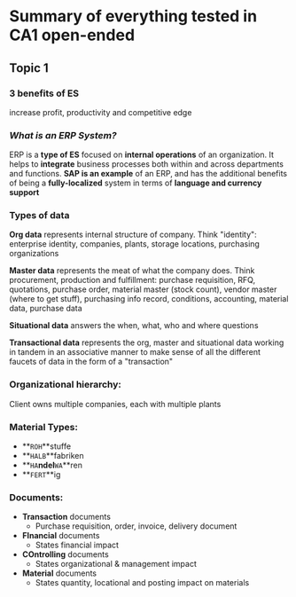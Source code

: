 # Summary of everything tested in CA1 open-ended

Topic 1
-------

### 3 benefits of ES

increase profit, productivity and competitive edge

### *What is an ERP System?*

ERP is a **type of ES** focused on **internal operations** of an organization. It helps to **integrate** business processes both within and across departments and functions. **SAP is an example** of an ERP, and has the additional benefits of being a **fully-localized** system in terms of **language and currency support**

### Types of data

**Org data** represents internal structure of company. Think 
"identity": enterprise identity, companies, plants, storage locations, purchasing organizations

**Master data** represents the meat of what the company does. Think procurement, production and fulfillment: purchase requisition, RFQ, quotations, purchase order, material master (stock count), vendor master (where to get stuff), purchasing info record, conditions, accounting, material data, purchase data

**Situational data** answers the when, what, who and where questions

**Transactional data** represents the org, master and situational data working in tandem in an associative manner to make sense of all the different faucets of data in the form of a "transaction"

### Organizational hierarchy:

Client owns multiple companies, each with multiple plants

### Material Types:

- **`ROH`**stuffe
- **`HALB`**fabriken
- **`HA`**ndel**`WA`**ren
- **`FERT`**ig

### Documents:

- **Transaction** documents
	- Purchase requisition, order, invoice, delivery document
- **FInancial** documents
	- States financial impact
- **COntrolling** documents
	- States organizational & management impact
- **Material** documents
	- States quantity, locational and posting impact on materials